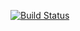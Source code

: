 [![Build Status](https://travis-ci.org/rexxh/Matrix-1.svg?branch=master)](https://travis-ci.org/rexxh/Matrix-1)
